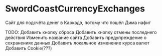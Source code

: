 # SwordCoastCurrencyExchanges
Сайт для подсчёта денег в Каркадэ, потому что пошёл Дима нафиг

TODO: Добавить кнопку сброса
      Добавить кнопку отмены последнего действия
      Изменить название сайта
      Добавить предупреждение о сохранениях данных
      Добавить локальное изменение курса валют
      Добавить Cookie(???)
